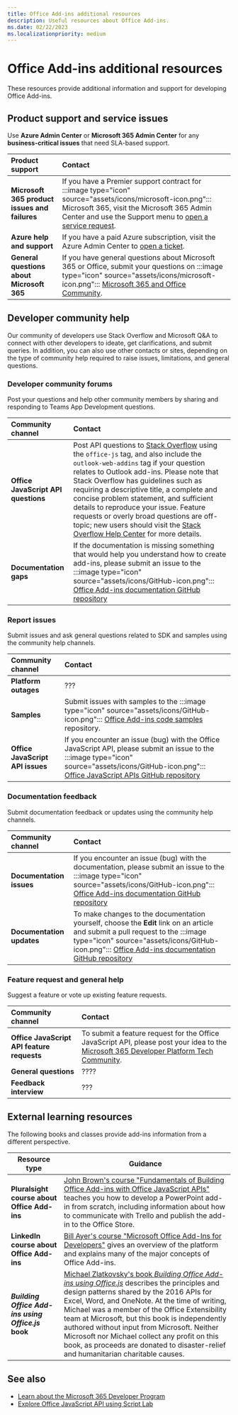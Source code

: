 ```yaml
---
title: Office Add-ins additional resources
description: Useful resources about Office Add-ins.
ms.date: 02/22/2023
ms.localizationpriority: medium
---
```


# Office Add-ins additional resources

These resources provide additional information and support for developing Office Add-ins.

## Product support and service issues

Use **Azure Admin Center** or **Microsoft 365 Admin Center** for any **business-critical issues** that need SLA-based support.

| **Product support** | **Contact** |
|:------------|:------------|
| **Microsoft 365 product issues and failures** | If you have a Premier support contract for :::image type="icon" source="assets/icons/microsoft-icon.png"::: Microsoft 365, visit the Microsoft 365 Admin Center and use the Support menu to [open a service request](https://admin.microsoft.com/). |
| **Azure help and support** | If you have a paid Azure subscription, visit the Azure Admin Center to [open a ticket](https://ms.portal.azure.com/#blade/Microsoft_Azure_Support/HelpAndSupportBlade/newsupportreq). |
| **General questions about Microsoft 365** | If you have general questions about Microsoft 365 or Office, submit your questions on :::image type="icon" source="assets/icons/microsoft-icon.png"::: [Microsoft 365 and Office Community](https://answers.microsoft.com/msoffice/forum).|

## Developer community help

Our community of developers use Stack Overflow and Microsoft Q&A to connect with other developers to ideate, get clarifications, and submit queries. In addition, you can also use other contacts or sites, depending on the type of community help required to raise issues, limitations, and general questions.

### Developer community forums

Post your questions and help other community members by sharing and responding to Teams App Development questions.

| **Community channel**|   **Contact**  |
|:---------------------|:---------------|
| **Office JavaScript API questions** | Post API questions to [Stack Overflow](https://stackoverflow.com/questions/tagged/office-js) using the `office-js` tag, and also include the `outlook-web-addins` tag if your question relates to Outlook add-ins. Please note that Stack Overflow has guidelines such as requiring a descriptive title, a complete and concise problem statement, and sufficient details to reproduce your issue. Feature requests or overly broad questions are off-topic; new users should visit the [Stack Overflow Help Center](https://stackoverflow.com/help/how-to-ask) for more details.|
| **Documentation gaps** | If the documentation is missing something that would help you understand how to create add-ins, please submit an issue to the :::image type="icon" source="assets/icons/GitHub-icon.png"::: [Office Add-ins documentation GitHub repository](https://github.com/officedev/office-js-docs-pr/issues)|

### Report issues

Submit issues and ask general questions related to SDK and samples using the community help channels.

| **Community channel** | **Contact** |
|:----------------------|:------------|
| **Platform outages** | ??? |
| **Samples** | Submit issues with samples to the :::image type="icon" source="assets/icons/GitHub-icon.png"::: [Office Add-ins code samples](https://github.com/OfficeDev/Office-Add-in-samples) repository.|
|**Office JavaScript API issues**| If you encounter an issue (bug) with the Office JavaScript API, please submit an issue to the :::image type="icon" source="assets/icons/GitHub-icon.png"::: [Office JavaScript APIs GitHub repository](https://github.com/officedev/office-js/issues)|

### Documentation feedback

Submit documentation feedback or updates using the community help channels.

| **Community channel** | **Contact** |
|:--------------------------|:--------------------------|
|**Documentation issues**| If you encounter an issue (bug) with the documentation, please submit an issue to the :::image type="icon" source="assets/icons/GitHub-icon.png"::: [Office Add-ins documentation GitHub repository](https://github.com/officedev/office-js-docs-pr/issues)|
|**Documentation updates**| To make changes to the documentation yourself, choose the **Edit** link on an article and submit a pull request to the :::image type="icon" source="assets/icons/GitHub-icon.png"::: [Office Add-ins documentation GitHub repository](https://github.com/officedev/office-js-docs-pr)|

### Feature request and general help

Suggest a feature or vote up existing feature requests.

| **Community channel** | **Contact** |
|:----------------------|:------------|
|**Office JavaScript API feature requests**| To submit a feature request for the Office JavaScript API, please post your idea to the [Microsoft 365 Developer Platform Tech Community](https://techcommunity.microsoft.com/t5/microsoft-365-developer-platform/idb-p/Microsoft365DeveloperPlatform).|
| **General questions** | ???? |
| **Feedback interview** | ??? |

## External learning resources

The following books and classes provide add-ins information from a different perspective.

|**Resource type**|**Guidance**|
|-----------------|------------|
|**Pluralsight course about Office Add-ins**| <a href="https://www.pluralsight.com/courses/build-office-addins-js-api" target="_blank">John Brown's course "Fundamentals of Building Office Add-ins with Office JavaScript APIs"</a> teaches you how to develop a PowerPoint add-in from scratch, including information about how to communicate with Trello and publish the add-in to the Office Store.|
|**LinkedIn course about Office Add-ins**| <a href="https://www.linkedin.com/learning/microsoft-office-add-ins-for-developers/microsoft-office-add-ins?u=3322">Bill Ayer's course "Microsoft Office Add-Ins for Developers"</a> gives an overview of the platform and explains many of the major concepts of Office Add-ins.|
|***Building Office Add-ins using Office.js* book**| <a href="https://leanpub.com/buildingofficeaddins">Michael Zlatkovsky's book *Building Office Add-ins using Office.js*</a> describes the principles and design patterns shared by the 2016 APIs for Excel, Word, and OneNote. At the time of writing, Michael was a member of the Office Extensibility team at Microsoft, but this book is independently authored without input from Microsoft. Neither Microsoft nor Michael collect any profit on this book, as proceeds are donated to disaster-relief and humanitarian charitable causes.|

## See also

- [Learn about the Microsoft 365 Developer Program](https://developer.microsoft.com/microsoft-365/dev-program)
- [Explore Office JavaScript API using Script Lab](../overview/explore-with-script-lab.md)
